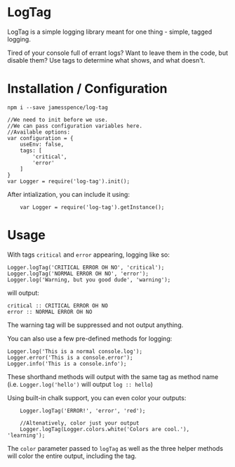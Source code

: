 # LogTag

LogTag is a simple logging library meant for one thing -
simple, tagged logging.

Tired of your console full of errant logs? Want to leave
them in the code, but disable them? Use tags to determine
what shows, and what doesn't.

# Installation / Configuration
`npm i --save jamesspence/log-tag`

```
//We need to init before we use.
//We can pass configuration variables here.
//Available options:
var configuration = {
    useEnv: false,
    tags: [
        'critical',
        'error'
    ]
}
var Logger = require('log-tag').init();
```
After intialization, you can include it using:
```
    var Logger = require('log-tag').getInstance();
```
# Usage
With tags `critical` and `error` appearing, logging like so:
```
Logger.logTag('CRITICAL ERROR OH NO', 'critical');
Logger.logTag('NORMAL ERROR OH NO', 'error');
Logger.log('Warning, but you good dude', 'warning');
```
will output:
```
critical :: CRITICAL ERROR OH NO
error :: NORMAL ERROR OH NO
```
The warning tag will be suppressed and not output anything.

You can also use a few pre-defined methods for logging:
```
Logger.log('This is a normal console.log');
Logger.error('This is a console.error');
Logger.info('This is a console.info');
```
These shorthand methods will output with the same tag
as method name (i.e. `Logger.log('hello')` will output
`log :: hello`)

Using built-in chalk support, you can even color your outputs:
```
    Logger.logTag('ERROR!', 'error', 'red');

    //Altenatively, color just your output
    Logger.logTag(Logger.colors.white('Colors are cool.'), 'learning');
```

The `color` parameter passed to `logTag` as well as the three
helper methods will color the entire output, including the tag.
